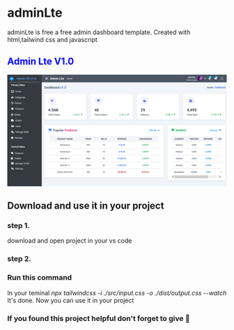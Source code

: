 # adminLte
adminLte is free a free admin dashboard template. Created with html,tailwind css and javascript

## <h2 style="color:blue;">Admin Lte V1.0</h2>

<img src="src/images/Screenshot 2023-08-26 at 17-16-43 AdminLte v1.0.png">

<br>

<h2> Download and use it in your project </h2>

### step 1.
<p>download and open project in your vs code</p>

### step 2.
<h3>Run this command</h3>
In your teminal
<i> npx tailwindcss -i ./src/input.css -o ./dist/output.css --watch </i>
It's done. Now you can use it in your project

### If you found this project helpful don't forget to give 🌟
